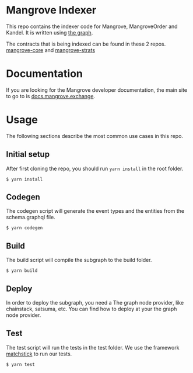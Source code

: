 # Mangrove Indexer

This repo contains the indexer code for Mangrove, MangroveOrder and Kandel. It is written using [the graph](https://thegraph.com/docs/en/).

The contracts that is being indexed can be found in these 2 repos. [mangrove-core](https://github.com/mangrovedao/mangrove-core) and [mangrove-strats](https://github.com/mangrovedao/mangrove-strats)

# Documentation

If you are looking for the Mangrove developer documentation, the main site to go to is [docs.mangrove.exchange](https://docs.mangrove.exchange).

# Usage

The following sections describe the most common use cases in this repo.

## Initial setup

After first cloning the repo, you should run `yarn install` in the root folder.

```shell
$ yarn install
```

## Codegen

The codegen script will generate the event types and the entities from the schema.graphql file.

```shell
$ yarn codegen
```

## Build

The build script will compile the subgraph to the build folder.

```shell
$ yarn build
```

## Deploy

In order to deploy the subgraph, you need a The graph node provider, like chainstack, satsuma, etc. You can find how to deploy at your the graph node provider.

## Test

The test script will run the tests in the test folder. We use the framework [matchstick](https://github.com/LimeChain/matchstick) to run our tests.

```shell
$ yarn test
```
